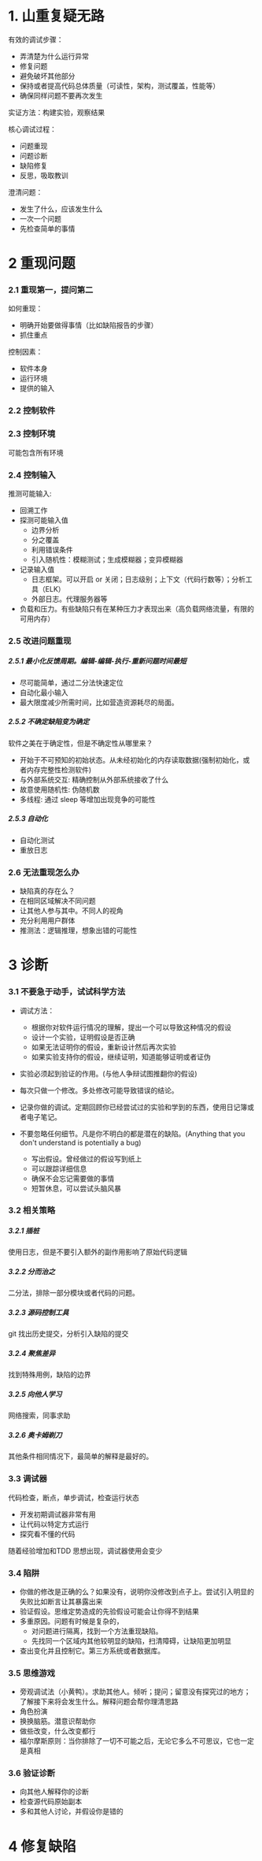 # 1. 山重复疑无路

有效的调试步骤：

- 弄清楚为什么运行异常
- 修复问题
- 避免破坏其他部分
- 保持或者提高代码总体质量（可读性，架构，测试覆盖，性能等）
- 确保同样问题不要再次发生

实证方法：构建实验，观察结果

核心调试过程：

- 问题重现
- 问题诊断
- 缺陷修复
- 反思，吸取教训

澄清问题：

- 发生了什么，应该发生什么
- 一次一个问题
- 先检查简单的事情


# 2  重现问题

### 2.1 重现第一，提问第二

如何重现：

- 明确开始要做得事情（比如缺陷报告的步骤）
- 抓住重点

控制因素：

- 软件本身
- 运行环境
- 提供的输入

### 2.2 控制软件

### 2.3 控制环境

可能包含所有环境

### 2.4 控制输入

推测可能输入:

- 回溯工作
- 探测可能输入值
  - 边界分析
  - 分之覆盖
  - 利用错误条件
  - 引入随机性：模糊测试；生成模糊器；变异模糊器
- 记录输入值
  - 日志框架。可以开启 or 关闭；日志级别；上下文（代码行数等）；分析工具（ELK）
  - 外部日志。代理服务器等
- 负载和压力。有些缺陷只有在某种压力才表现出来（高负载网络流量，有限的可用内存）

### 2.5 改进问题重现

##### 2.5.1 最小化反馈周期。编辑-编辑-执行-重新问题时间最短

- 尽可能简单，通过二分法快速定位
- 自动化最小输入
- 最大限度减少所需时间，比如营造资源耗尽的局面。

##### 2.5.2 不确定缺陷变为确定

软件之美在于确定性，但是不确定性从哪里来？

- 开始于不可预知的初始状态。从未经初始化的内存读取数据(强制初始化，或者内存完整性检测软件)
- 与外部系统交互: 精确控制从外部系统接收了什么
- 故意使用随机性: 伪随机数
- 多线程: 通过 sleep 等增加出现竞争的可能性

##### 2.5.3 自动化

- 自动化测试
- 重放日志

### 2.6 无法重现怎么办

- 缺陷真的存在么？
- 在相同区域解决不同问题
- 让其他人参与其中。不同人的视角
- 充分利用用户群体
- 推测法：逻辑推理，想象出错的可能性


# 3 诊断

### 3.1 不要急于动手，试试科学方法

- 调试方法：
  - 根据你对软件运行情况的理解，提出一个可以导致这种情况的假设
  - 设计一个实验，证明假设是否正确
  - 如果无法证明你的假设，重新设计然后再次实验
  - 如果实验支持你的假设，继续证明，知道能够证明或者证伪

- 实验必须起到验证的作用。(与他人争辩试图推翻你的假设)

- 每次只做一个修改。多处修改可能导致错误的结论。

- 记录你做的调试。定期回顾你已经尝试过的实验和学到的东西，使用日记簿或者电子笔记。

- 不要忽略任何细节。凡是你不明白的都是潜在的缺陷。(Anything that you don't understand is potentially a bug)
  - 写出假设。曾经做过的假设写到纸上
  - 可以跟踪详细信息
  - 确保不会忘记需要做的事情
  - 短暂休息，可以尝试头脑风暴

### 3.2 相关策略

##### 3.2.1 插桩
使用日志，但是不要引入额外的副作用影响了原始代码逻辑

##### 3.2.2 分而治之
二分法，排除一部分模块或者代码的问题。

##### 3.2.3 源码控制工具
git 找出历史提交，分析引入缺陷的提交

##### 3.2.4 聚焦差异
找到特殊用例，缺陷的边界

##### 3.2.5 向他人学习
网络搜索，同事求助

##### 3.2.6 奥卡姆剃刀
其他条件相同情况下，最简单的解释是最好的。

### 3.3 调试器

代码检查，断点，单步调试，检查运行状态

- 开发初期调试器非常有用
- 让代码以特定方式运行
- 探究看不懂的代码

随着经验增加和TDD 思想出现，调试器使用会变少

### 3.4 陷阱

- 你做的修改是正确的么？如果没有，说明你没修改到点子上。尝试引入明显的失败比如断言让其暴露出来
- 验证假设。思维定势造成的先验假设可能会让你得不到结果
- 多重原因。问题有时候是复杂的，
  - 对问题进行隔离，找到一个方法重现缺陷。
  - 先找同一个区域内其他较明显的缺陷，扫清障碍，让缺陷更加明显
- 查出变化并且控制它。第三方系统或者数据库。

### 3.5 思维游戏

- 旁观调试法（小黄鸭）。求助其他人。倾听；提问；留意没有探究过的地方；了解接下来将会发生什么。解释问题会帮你理清思路
- 角色扮演
- 换换脑筋。潜意识帮助你
- 做些改变，什么改变都行
- 福尔摩斯原则：当你排除了一切不可能之后，无论它多么不可思议，它也一定是真相

### 3.6 验证诊断

- 向其他人解释你的诊断
- 检查源代码原始副本
- 多和其他人讨论，并假设你是错的


# 4 修复缺陷

